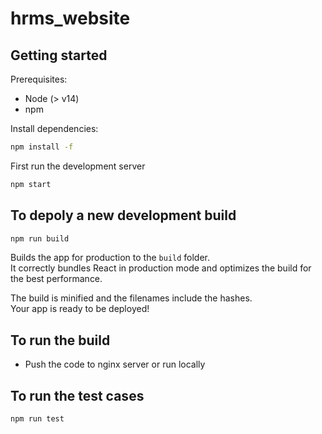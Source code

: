 # hrms_website

## Getting started

Prerequisites:

- Node (> v14)
- npm

Install dependencies:

```bash
npm install -f
```

First run the development server

```bash
npm start
```

## To depoly a new development build

```bash
npm run build
```

Builds the app for production to the `build` folder.\
It correctly bundles React in production mode and optimizes the build for the best performance.

The build is minified and the filenames include the hashes.\
Your app is ready to be deployed!

## To run the build

- Push the code to nginx server or run locally

## To run the test cases

```bash
npm run test
```
